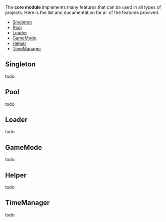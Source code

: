 The **core module** implements many features that can be used in all types of projects. Here is the list and documentation for all of the features provived.

* [Singleton](#singleton)
* [Pool](#pool)
* [Loader](#loader)
* [GameMode](#gamemode)
* [Helper](#helper)
* [TimeManager](#timemanager)


## Singleton

todo

## Pool

todo

## Loader

todo


## GameMode

todo


## Helper

todo


## TimeManager

todo
